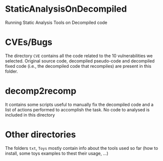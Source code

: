 # StaticAnalysisOnDecompiled

Running Static Analysis Tools on Decompiled code

# CVEs/Bugs

The directory ```CVE``` contains all the code related to the 10 vulnerabilities we selected. Original source code, decompiled pseudo-code and decompiled fixed code (i.e., the decompiled code that recompiles) are present in this folder.

# decomp2recomp

It contains some scripts useful to manually fix the decompiled code and a list of actions performed to accomplish the task. No code to analysed is included in this directory

# Other directories

The folders ```txt```, ```Toys``` mostly contain info about the tools used so far (how to install, some toys examples to thest their usage, ...)
